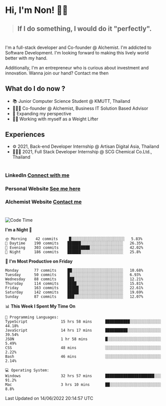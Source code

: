 # Hi, I'm Non! 🖐🏻

> ## If I do something, I would do it "perfectly".

#

I'm a full-stack developer and Co-founder @ Alchemist. I'm addicted to Software Development. I'm looking forward to making this lively world better with my hand.

Additionally, I'm an entrepreneur who is curious about investment and innovation. Wanna join our hand? Contact me then

## What do I do now ?

- 📚 Junior Computer Science Student @ KMUTT, Thailand
- 🧑🏻‍💻 Co-founder @ Alchemist, Business IT Solution Based Advisor
- 🌈 Expanding my perspective
- 🏋🏻 Working with myself as a Weight Lifter

## Experiences

- ⚙️ 2021, Back-end Developer Internship @ Artisan Digital Asia, Thailand
- 🧑🏻‍💻 2021, Full Stack Developer Internship @ SCG Chemical Co.Ltd., Thailand

#

### LinkedIn [Connect with me](https://www.linkedin.com/in/non-nontra/)

### Personal Website [See me here](https://nonnontra.com/)

### Alchemist Website [Contact me](https://alchemist-softwarehouse.co/)

#

<!--START_SECTION:waka-->
![Code Time](http://img.shields.io/badge/Code%20Time-1%2C803%20hrs%2048%20mins-blue)

**I'm a Night 🦉** 

```text
🌞 Morning    42 commits     █░░░░░░░░░░░░░░░░░░░░░░░░   5.83% 
🌆 Daytime    190 commits    ██████░░░░░░░░░░░░░░░░░░░   26.35% 
🌃 Evening    303 commits    ██████████░░░░░░░░░░░░░░░   42.02% 
🌙 Night      186 commits    ██████░░░░░░░░░░░░░░░░░░░   25.8%

```
📅 **I'm Most Productive on Friday** 

```text
Monday       77 commits     ██░░░░░░░░░░░░░░░░░░░░░░░   10.68% 
Tuesday      50 commits     █░░░░░░░░░░░░░░░░░░░░░░░░   6.93% 
Wednesday    88 commits     ███░░░░░░░░░░░░░░░░░░░░░░   12.21% 
Thursday     114 commits    ████░░░░░░░░░░░░░░░░░░░░░   15.81% 
Friday       163 commits    █████░░░░░░░░░░░░░░░░░░░░   22.61% 
Saturday     142 commits    █████░░░░░░░░░░░░░░░░░░░░   19.69% 
Sunday       87 commits     ███░░░░░░░░░░░░░░░░░░░░░░   12.07%

```


📊 **This Week I Spent My Time On** 

```text
💬 Programming Languages: 
TypeScript               15 hrs 58 mins      ███████████░░░░░░░░░░░░░░   44.18% 
JavaScript               14 hrs 17 mins      ██████████░░░░░░░░░░░░░░░   39.54% 
JSON                     1 hr 58 mins        █░░░░░░░░░░░░░░░░░░░░░░░░   5.49% 
CSS                      48 mins             ░░░░░░░░░░░░░░░░░░░░░░░░░   2.22% 
Bash                     46 mins             ░░░░░░░░░░░░░░░░░░░░░░░░░   2.14%

💻 Operating System: 
Windows                  32 hrs 57 mins      ██████████████████████░░░   91.2% 
Mac                      3 hrs 10 mins       ██░░░░░░░░░░░░░░░░░░░░░░░   8.8%

```


 Last Updated on 14/06/2022 20:14:57 UTC
<!--END_SECTION:waka-->
